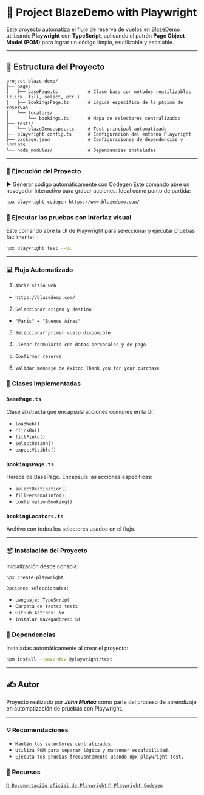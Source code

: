 # 🧪 Project BlazeDemo with Playwright

Este proyecto automatiza el flujo de reserva de vuelos en [BlazeDemo](https://blazedemo.com) utilizando **Playwright** con **TypeScript**, aplicando el patrón **Page Object Model (POM)** para lograr un código limpio, reutilizable y escalable.

---

## 📁 Estructura del Proyecto

```plaintext
project-blaze-demo/
├── page/
│   ├── basePage.ts           # Clase base con métodos reutilizables (click, fill, select, etc.)
│   ├── BookingsPage.ts       # Lógica específica de la página de reservas
│   └── locators/
│       └── bookings.ts       # Mapa de selectores centralizados
├── tests/
│   └── blazeDemo.spec.ts     # Test principal automatizado
├── playwright.config.ts      # Configuración del entorno Playwright
├── package.json              # Configuraciones de dependencias y scripts
└── node_modules/             # Dependencias instaladas
```

---

### 🚀 Ejecución del Proyecto
▶️ Generar código automáticamente con Codegen
Este comando abre un navegador interactivo para grabar acciones. Ideal como punto de partida:
```bash
npx playwright codegen https://www.blazedemo.com/
```

### 🧪 Ejecutar las pruebas con interfaz visual
Este comando abre la UI de Playwright para seleccionar y ejecutar pruebas fácilmente:
```bash
npx playwright test --ui
```

---

### 💻 Flujo Automatizado

1. `Abrir sitio web`
- `https://blazedemo.com/`

2. `Seleccionar origen y destino`
- `"Paris" ➡️ "Buenos Aires"`

3. `Seleccionar primer vuelo disponible`

4. `Llenar formulario con datos personales y de pago`

5. `Confirmar reserva`

6. `Validar mensaje de éxito: Thank you for your purchase`



### 🧱 Clases Implementadas

### `BasePage.ts`
Clase abstracta que encapsula acciones comunes en la UI:
- `loadWeb()`
- `clickOn()`
- `fillField()`
- `selectOption()`
- `expectVisible()`

### `BookingsPage.ts`
Hereda de BasePage. Encapsula las acciones específicas:
- `selectDestination()`
- `fillPersonalInfo()`
- `confirmationBooking()`

### `bookingLocators.ts`
Archivo con todos los selectores usados en el flujo.


---

### 📦 Instalación del Proyecto

Inicialización desde consola:
```bash
npx create-playwright
```

`Opciones seleccionadas:`

- `Lenguaje: TypeScript`
- `Carpeta de tests: tests`
- `GitHub Actions: No`
- `Instalar navegadores: Sí`

### 📌 Dependencias
Instaladas automáticamente al crear el proyecto:
```bash
npm install --save-dev @playwright/test
```

---

## ✍️ Autor
Proyecto realizado por ***John Muñoz*** como parte del proceso de aprendizaje en automatización de pruebas con Playwright.

---

### 💡 Recomendaciones
- `Mantén los selectores centralizados.`
- `Utiliza POM para separar lógica y mantener escalabilidad.`
- `Ejecuta tus pruebas frecuentemente usando npx playwright test.`

### 🔗 Recursos
[`📘 Documentación oficial de Playwright`](https://playwright.dev/java/)
[`🧰 Playwright Codegen`](https://playwright.dev/docs/codegen)